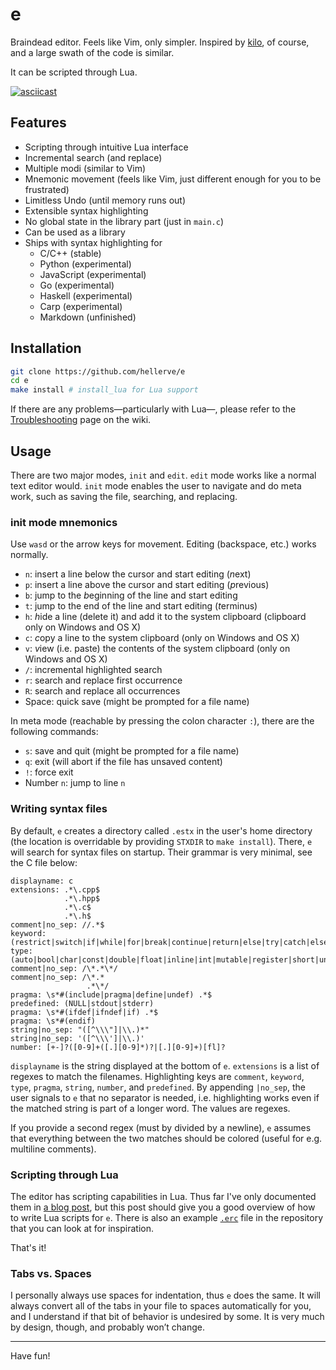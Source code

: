 # e

Braindead editor. Feels like Vim, only simpler. Inspired by
[kilo](https://github.com/antirez/kilo), of course, and a large
swath of the code is similar.

It can be scripted through Lua.

[![asciicast](https://asciinema.org/a/e164s5tnu3okht44go6uhyju4.png)](https://asciinema.org/a/e164s5tnu3okht44go6uhyju4)

## Features

- Scripting through intuitive Lua interface
- Incremental search (and replace)
- Multiple modi (similar to Vim)
- Mnemonic movement (feels like Vim, just different enough for you to be frustrated)
- Limitless Undo (until memory runs out)
- Extensible syntax highlighting
- No global state in the library part (just in `main.c`)
- Can be used as a library
- Ships with syntax highlighting for
  - C/C++ (stable)
  - Python (experimental)
  - JavaScript (experimental)
  - Go (experimental)
  - Haskell (experimental)
  - Carp (experimental)
  - Markdown (unfinished)

## Installation

```sh
git clone https://github.com/hellerve/e
cd e
make install # install_lua for Lua support
```

If there are any problems—particularly with Lua—, please refer to the
[Troubleshooting](https://github.com/hellerve/e/wiki/Troubleshooting) page on
the wiki.

## Usage

There are two major modes, `init` and `edit`. `edit` mode works like a normal
text editor would. `init` mode enables the user to navigate and do meta work,
such as saving the file, searching, and replacing.

### init mode mnemonics

Use `wasd` or the arrow keys for movement. Editing (backspace, etc.) works normally.

- `n`: insert a line below the cursor and start editing (*n*ext)
- `p`: insert a line above the cursor and start editing (*p*revious)
- `b`: jump to the *b*eginning of the line and start editing
- `t`: jump to the end of the line and start editing (*t*erminus)
- `h`: *h*ide a line (delete it) and add it to the system clipboard (clipboard only on Windows and OS X)
- `c`: *c*opy a line to the system clipboard (only on Windows and OS X)
- `v`: *v*iew (i.e. paste) the contents of the system clipboard (only on Windows and OS X)
- `/`: incremental highlighted search
- `r`: search and replace first occurrence
- `R`: search and replace all occurrences
- Space: quick save (might be prompted for a file name)

In meta mode (reachable by pressing the colon character `:`), there are
the following commands:

- `s`: save and quit (might be prompted for a file name)
- `q`: exit (will abort if the file has unsaved content)
- `!`: force exit
- Number `n`: jump to line `n`

### Writing syntax files

By default, `e` creates a directory called `.estx` in the user's home
directory (the location is overridable by providing `STXDIR` to `make install`).
There, `e` will search for syntax files on startup. Their grammar is very
minimal, see the C file below:

```
displayname: c
extensions: .*\.cpp$
            .*\.hpp$
            .*\.c$
            .*\.h$
comment|no_sep: //.*$
keyword: (restrict|switch|if|while|for|break|continue|return|else|try|catch|else|struct|union|class|typedef|static|enum|case|asm|default|delete|do|explicit|export|extern|inline|namespace|new|public|private|protected|sizeof|template|this|typedef|typeid|typename|using|virtual|friend|goto)
type: (auto|bool|char|const|double|float|inline|int|mutable|register|short|unsigned|volatile|void|int8_t|int16_t|int32_t|int64_t|uint8_t|uint16_t|uint32_t|uint64_t|size_t|ssize_t|time_t)
comment|no_sep: /\*.*\*/
comment|no_sep: /\*.*
                 .*\*/
pragma: \s*#(include|pragma|define|undef) .*$
predefined: (NULL|stdout|stderr)
pragma: \s*#(ifdef|ifndef|if) .*$
pragma: \s*#(endif)
string|no_sep: "([^\\\"]|\\.)*"
string|no_sep: '([^\\\']|\\.)'
number: [+-]?([0-9]+([.][0-9]*)?|[.][0-9]+)[fl]?
```

`displayname` is the string displayed at the bottom of `e`. `extensions`
is a list of regexes to match the filenames. Highlighting keys are `comment`,
`keyword`, `type`, `pragma`, `string`, `number`, and `predefined`. By appending
`|no_sep`, the user signals to `e` that no separator is needed, i.e. highlighting
works even if the matched string is part of a longer word. The values are regexes.

If you provide a second regex (must by divided by a newline), `e` assumes that everything
between the two matches should be colored (useful for e.g. multiline comments).

### Scripting through Lua

The editor has scripting capabilities in Lua. Thus far I've only documented them
in [a blog post](http://blog.veitheller.de/Editing_Revisited.html), but this
post should give you a good overview of how to write Lua scripts for `e`. There
is also an example [`.erc`](https://github.com/hellerve/e/blob/master/.erc)
file in the repository that you can look at for inspiration.

That's it!

### Tabs vs. Spaces

I personally always use spaces for indentation, thus `e` does the same. It will
always convert all of the tabs in your file to spaces automatically for you, and
I understand if that bit of behavior is undesired by some. It is very much by
design, though, and probably won’t change.

----

Have fun!
